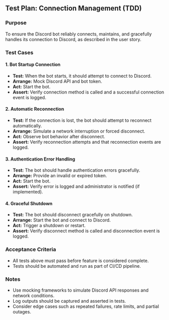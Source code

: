 
## Test Plan: Connection Management (TDD)

### Purpose
To ensure the Discord bot reliably connects, maintains, and gracefully handles its connection to Discord, as described in the user story.

### Test Cases

#### 1. Bot Startup Connection
- **Test:** When the bot starts, it should attempt to connect to Discord.
- **Arrange:** Mock Discord API and bot token.
- **Act:** Start the bot.
- **Assert:** Verify connection method is called and a successful connection event is logged.

#### 2. Automatic Reconnection
- **Test:** If the connection is lost, the bot should attempt to reconnect automatically.
- **Arrange:** Simulate a network interruption or forced disconnect.
- **Act:** Observe bot behavior after disconnect.
- **Assert:** Verify reconnection attempts and that reconnection events are logged.

#### 3. Authentication Error Handling
- **Test:** The bot should handle authentication errors gracefully.
- **Arrange:** Provide an invalid or expired token.
- **Act:** Start the bot.
- **Assert:** Verify error is logged and administrator is notified (if implemented).

#### 4. Graceful Shutdown
- **Test:** The bot should disconnect gracefully on shutdown.
- **Arrange:** Start the bot and connect to Discord.
- **Act:** Trigger a shutdown or restart.
- **Assert:** Verify disconnect method is called and disconnection event is logged.

### Acceptance Criteria
- All tests above must pass before feature is considered complete.
- Tests should be automated and run as part of CI/CD pipeline.

### Notes
- Use mocking frameworks to simulate Discord API responses and network conditions.
- Log outputs should be captured and asserted in tests.
- Consider edge cases such as repeated failures, rate limits, and partial outages.

